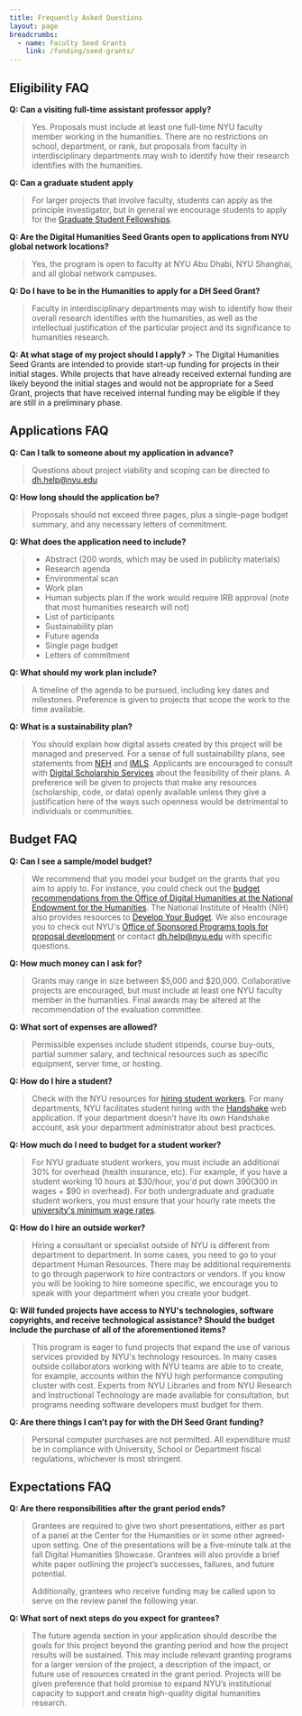 ```yaml
---
title: Frequently Asked Questions
layout: page
breadcrumbs:
  - name: Faculty Seed Grants
    link: /funding/seed-grants/
---
```


## Eligibility FAQ

**Q: Can a visiting full-time assistant professor apply?**
  > Yes. Proposals must include at least one full-time NYU faculty member working in the humanities. There are no restrictions on school, department, or rank, but proposals from faculty in interdisciplinary departments may wish to identify how their research identifies with the humanities.

**Q: Can a graduate student apply**
  > For larger projects that involve faculty, students can apply as the principle investigator, but in general we encourage students to apply for the [Graduate Student Fellowships](/funding/grad-fellowships).

**Q: Are the Digital Humanities Seed Grants open to applications from NYU global network locations?**
  > Yes, the program is open to faculty at NYU Abu Dhabi, NYU Shanghai, and all global network campuses.

**Q: Do I have to be in the Humanities to apply for a DH Seed Grant?**
  > Faculty in interdisciplinary departments may wish to identify how their overall research identifies with the humanities, as well as the intellectual justification of the particular project and its significance to humanities research.

**Q: At what stage of my project should I apply?**
    > The Digital Humanities Seed Grants are intended to provide start-up funding for projects in their initial stages. While projects that have already received external funding are likely beyond the initial stages and would not be appropriate for a Seed Grant, projects that have received internal funding may be eligible if they are still in a preliminary phase.

## Applications FAQ

**Q: Can I talk to someone about my application in advance?**
  > Questions about project viability and scoping can be directed to [dh.help@nyu.edu](mailto:dh.help@nyu.edu)

**Q: How long should the application be?**
  > Proposals should not exceed three pages, plus a single-page budget summary, and any necessary letters of commitment.

**Q: What does the application need to include?**
  > - Abstract (200 words, which may be used in publicity materials)
  > - Research agenda
  > - Environmental scan
  > - Work plan
  > - Human subjects plan if the work would require IRB approval (note that most humanities research will not)
  > - List of participants
  > - Sustainability plan
  > - Future agenda
  > - Single page budget
  > - Letters of commitment

**Q: What should my work plan include?**
  > A timeline of the agenda to be pursued, including key dates and milestones. Preference is given to projects that scope the work to the time available.

**Q: What is a sustainability plan?**
  > You should explain how digital assets created by this project will be managed and preserved. For a sense of full sustainability plans, see statements from [NEH](https://www.neh.gov/) and [IMLS](https://www.imls.gov/). Applicants are encouraged to consult with [Digital Scholarship Services](https://library.nyu.edu/departments/digital-scholarship-services/) about the feasibility of their plans. A preference will be given to projects that make any resources (scholarship, code, or data) openly available unless they give a justification here of the ways such openness would be detrimental to individuals or communities.

## Budget FAQ

**Q: Can I see a sample/model budget?**
  > We recommend that you model your budget on the grants that you aim to apply to. For instance, you could check out the [budget recommendations from the Office of Digital Humanities at the National Endowment for the Humanities](https://www.neh.gov/blog/planning-your-dh-institute-outcomes-and-budgets). The National Institute of Health (NIH) also provides resources to [Develop Your Budget](https://grants.nih.gov/grants/how-to-apply-application-guide/format-and-write/develop-your-budget.htm). We also encourage you to check out NYU's [Office of Sponsored Programs tools for proposal development](https://www.nyu.edu/research/resources-and-support-offices/sponsored-programs/proposal-development.html) or contact [dh.help@nyu.edu](mailto:dh.help@nyu.edu) with specific questions.

**Q: How much money can I ask for?**
  > Grants may range in size between $5,000 and $20,000. Collaborative projects are encouraged, but must include at least one NYU faculty member in the humanities. Final awards may be altered at the recommendation of the evaluation committee.

**Q: What sort of expenses are allowed?**
  > Permissible expenses include student stipends, course buy-outs, partial summer salary, and technical resources such as specific equipment, server time, or hosting.

**Q: How do I hire a student?**
  > Check with the NYU resources for [hiring student workers](https://www.nyu.edu/students/student-information-and-resources/career-development-and-jobs/employers/hiring-student-employees.html). For many departments, NYU facilitates student hiring with the [Handshake](https://nyu.joinhandshake.com/login) web application. If your department doesn't have its own Handshake account, ask your department administrator about best practices.

**Q: How much do I need to budget for a student worker?**
  > For NYU graduate student workers, you must include an additional 30% for overhead (health insurance, etc). For example, if you have a student working 10 hours at $30/hour, you'd put down $390 ($300 in wages + $90 in overhead). For both undergraduate and graduate student workers, you must ensure that your hourly rate meets the [university's minimum wage rates](https://www.nyu.edu/students/student-information-and-resources/career-development-and-jobs/employers/hiring-student-employees.html).

**Q: How do I hire an outside worker?**
  > Hiring a consultant or specialist outside of NYU is different from department to department. In some cases, you need to go to your department Human Resources. There may be additional requirements to go through paperwork to hire contractors or vendors. If you know you will be looking to hire someone specific, we encourage you to speak with your department when you create your budget.

**Q: Will funded projects have access to NYU's technologies, software copyrights, and receive technological assistance? Should the budget include the purchase of all of the aforementioned items?**
  > This program is eager to fund projects that expand the use of various services provided by NYU's technology resources. In many cases outside collaborators working with NYU teams are able to to create, for example, accounts within the NYU high performance computing cluster with cost. Experts from NYU Libraries and from NYU Research and Instructional Technology are made available for consultation, but programs needing software developers must budget for them.

**Q: Are there things I can’t pay for with the DH Seed Grant funding?**
  > Personal computer purchases are not permitted. All expenditure must be in compliance with University, School or Department fiscal regulations, whichever is most stringent.

## Expectations FAQ

**Q: Are there responsibilities after the grant period ends?**
  > Grantees are required to give two short presentations, either as part of a panel at the Center for the Humanities or in some other agreed-upon setting. One of the presentations will be a five-minute talk at the fall Digital Humanities Showcase. Grantees will also provide a brief white paper outlining the project’s successes, failures, and future potential.
  >
  > Additionally, grantees who receive funding may be called upon to serve on the review panel the following year.

**Q: What sort of next steps do you expect for grantees?**
  > The future agenda section in your application should describe the goals for this project beyond the granting period and how the project results will be sustained. This may include relevant granting programs for a larger version of the project, a description of the impact, or future use of resources created in the grant period. Projects will be given preference that hold promise to expand NYU’s institutional capacity to support and create high-quality digital humanities research.
